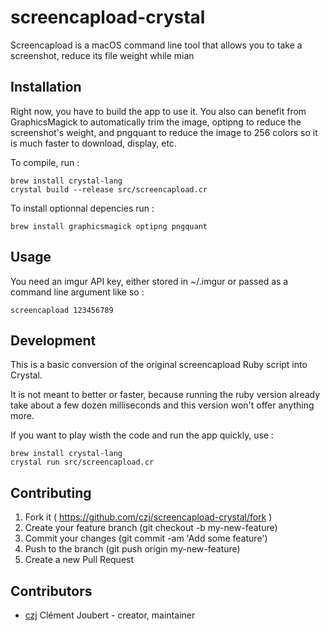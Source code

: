 # screencapload-crystal

Screencapload is a macOS command line tool that allows you to take a screenshot,
reduce its file weight while mian

## Installation

Right now, you have to build the app to use it. You also can benefit from
GraphicsMagick to automatically trim the image, optipng to reduce the screenshot's
weight, and pngquant to reduce the image to 256 colors so it is much faster to
download, display, etc.

To compile, run :

```shell
brew install crystal-lang 
crystal build --release src/screencapload.cr
```

To install optionnal depencies run :

```shell
brew install graphicsmagick optipng pngquant
```

## Usage

You need an imgur API key, either stored in ~/.imgur or passed as a command
line argument like so :

```shell
screencapload 123456789
```

## Development

This is a basic conversion of the original screencapload Ruby script into Crystal.

It is not meant to better or faster, because running the ruby version already take
about a few dozen milliseconds and this version won't offer anything more.

If you want to play wisth the code and run the app quickly, use :

```shell
brew install crystal-lang 
crystal run src/screencapload.cr
```

## Contributing

1. Fork it ( https://github.com/czj/screencapload-crystal/fork )
2. Create your feature branch (git checkout -b my-new-feature)
3. Commit your changes (git commit -am 'Add some feature')
4. Push to the branch (git push origin my-new-feature)
5. Create a new Pull Request

## Contributors

- [czj](https://github.com/czj) Clément Joubert - creator, maintainer
